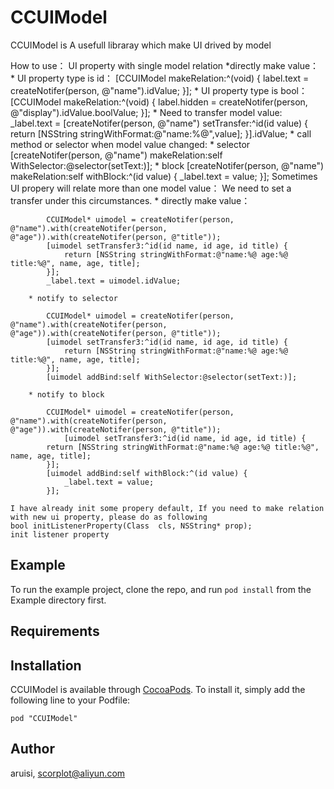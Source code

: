 # CCUIModel

CCUIModel is A usefull libraray which make UI drived by model

How to use： 
    UI property with single model relation
        *directly make value：
            * UI property type is id：
            [CCUIModel makeRelation:^(void) {
                label.text = createNotifer(person, @"name").idValue;
            }];
            * UI property type is bool：
            [CCUIModel makeRelation:^(void) {
                label.hidden = createNotifer(person, @"display").idValue.boolValue;
            }];
            * Need to transfer model value:
            _label.text = [createNotifer(person, @"name") setTransfer:^id(id value) {
                return [NSString stringWithFormat:@"name:%@",value];
            }].idValue;
        * call method or selector when model value changed:
            * selector
                [createNotifer(person, @"name") makeRelation:self WithSelector:@selector(setText:)];
            * block
                [createNotifer(person, @"name") makeRelation:self withBlock:^(id value) {
                _label.text = value;
                    }];
    Sometimes UI propery will relate more than one model value：
    We need to set a transfer under this circumstances.
        * directly make value：

            CCUIModel* uimodel = createNotifer(person, @"name").with(createNotifer(person, @"age")).with(createNotifer(person, @"title"));
            [uimodel setTransfer3:^id(id name, id age, id title) {
                return [NSString stringWithFormat:@"name:%@ age:%@ title:%@", name, age, title];
            }];
            _label.text = uimodel.idValue;
        
        * notify to selector
            
            CCUIModel* uimodel = createNotifer(person, @"name").with(createNotifer(person, @"age")).with(createNotifer(person, @"title"));
            [uimodel setTransfer3:^id(id name, id age, id title) {
                return [NSString stringWithFormat:@"name:%@ age:%@ title:%@", name, age, title];
            }];
            [uimodel addBind:self WithSelector:@selector(setText:)];
        
        * notify to block
            
            CCUIModel* uimodel = createNotifer(person, @"name").with(createNotifer(person, @"age")).with(createNotifer(person, @"title"));
                [uimodel setTransfer3:^id(id name, id age, id title) {
            return [NSString stringWithFormat:@"name:%@ age:%@ title:%@", name, age, title];
            }];
            [uimodel addBind:self withBlock:^(id value) {
                _label.text = value;
            }];

    I have already init some propery default, If you need to make relation with new ui property, please do as following
    bool initListenerProperty(Class  cls, NSString* prop);
    init listener property




## Example

To run the example project, clone the repo, and run `pod install` from the Example directory first.

## Requirements

## Installation

CCUIModel is available through [CocoaPods](http://cocoapods.org). To install
it, simply add the following line to your Podfile:

```
pod "CCUIModel"
```

## Author

aruisi, scorplot@aliyun.com

